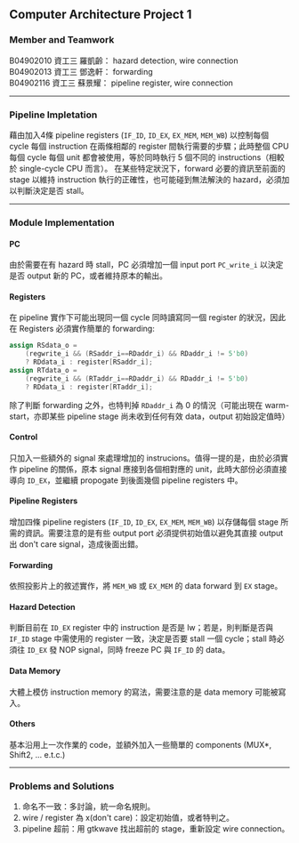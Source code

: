 ## Computer Architecture Project 1

### Member and Teamwork
B04902010 資工三 羅凱齡： hazard detection, wire connection  
B04902013 資工三 鄧逸軒： forwarding  
B04902116 資工三 蘇景耀： pipeline register, wire connection  

---
### Pipeline Impletation
藉由加入4條 pipeline registers (`IF_ID`, `ID_EX`, `EX_MEM`, `MEM_WB`) 以控制每個 cycle 每個 instruction 在兩條相鄰的 register 間執行需要的步驟；此時整個 CPU 每個 cycle 每個 unit 都會被使用，等於同時執行 5 個不同的 instructions（相較於 single-cycle CPU 而言）。
在某些特定狀況下，forward 必要的資訊至前面的 stage 以維持 instruction 執行的正確性，也可能碰到無法解決的 hazard，必須加以判斷決定是否 stall。

---
### Module Implementation
#### PC
由於需要在有 hazard 時 stall，PC 必須增加一個 input port `PC_write_i` 以決定是否 output 新的 PC，或者維持原本的輸出。
#### Registers
在 pipeline 實作下可能出現同一個 cycle 同時讀寫同一個 register 的狀況，因此在 Registers 必須實作簡單的 forwarding:
```verilog
assign RSdata_o =
    (regwrite_i && (RSaddr_i==RDaddr_i) && RDaddr_i != 5'b0)
    ? RDdata_i : register[RSaddr_i];
assign RTdata_o =
    (regwrite_i && (RTaddr_i==RDaddr_i) && RDaddr_i != 5'b0)
    ? RDdata_i : register[RTaddr_i];
```
除了判斷 forwarding 之外，也特判掉 `RDaddr_i` 為 0 的情況（可能出現在 warm-start，亦即某些 pipeline stage 尚未收到任何有效 data，output 初始設定值時）





#### Control
只加入一些額外的 signal 來處理增加的 instrucions。值得一提的是，由於必須實作 pipeline 的關係，原本 signal 應接到各個相對應的 unit，此時大部份必須直接導向 `ID_EX`，並繼續 propogate 到後面幾個 pipeline registers 中。
#### Pipeline Registers
增加四條 pipeline registers (`IF_ID`, `ID_EX`, `EX_MEM`, `MEM_WB`) 以存儲每個 stage 所需的資訊。需要注意的是有些 output port 必須提供初始值以避免其直接 output 出 don't care signal，造成後面出錯。
#### Forwarding
依照投影片上的敘述實作，將 `MEM_WB` 或 `EX_MEM` 的 data forward 到 `EX` stage。
#### Hazard Detection
判斷目前在 `ID_EX` register 中的 instruction 是否是 lw；若是，則判斷是否與 `IF_ID` stage 中需使用的 register 一致，決定是否要 stall 一個 cycle；stall 時必須往 `ID_EX` 發 NOP signal，同時 freeze PC 與 `IF_ID` 的 data。
#### Data Memory
大體上模仿 instruction memory 的寫法，需要注意的是 data memory 可能被寫入。
#### Others
基本沿用上一次作業的 code，並額外加入一些簡單的 components (MUX*, Shift2, ... e.t.c.)

---
### Problems and Solutions
1. 命名不一致：多討論，統一命名規則。
2. wire / register 為 x(don't care)：設定初始值，或者特判之。
3. pipeline 超前：用 gtkwave 找出超前的 stage，重新設定 wire connection。

